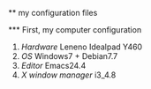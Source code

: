 ** my configuration files

*** First, my computer configuration
1) *Hardware* Leneno Idealpad Y460
2) *OS* Windows7 + Debian7.7
3) *Editor* Emacs24.4
4) *X window manager* i3_4.8